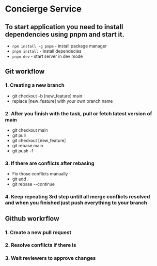 # Concierge Service

## To start application you need to install dependencies using pnpm and start it.

- `npm install -g pnpm` - install package manager
- `pnpm install` - install dependecies
- `pnpm dev` - start server in dev mode

## Git workflow

### 1. Creating a new branch

- git checkout -b [new_feature] main
- replace [new_feature] with your own branch name

### 2. After you finish with the task, pull or fetch latest version of main

- git checkout main
- git pull
- git checkout [new_feature]
- git rebase main
- git push -f

### 3. If there are conflicts after rebasing

- Fix those conflicts manually
- git add .
- git rebase --continue

### 4. Keep repeating 3rd step untill all merge conflicts resolved and when you finished just push everything to your branch

## Github workrflow

### 1. Create a new pull request

### 2. Resolve conflicts if there is

### 3. Wait reviewers to approve changes
